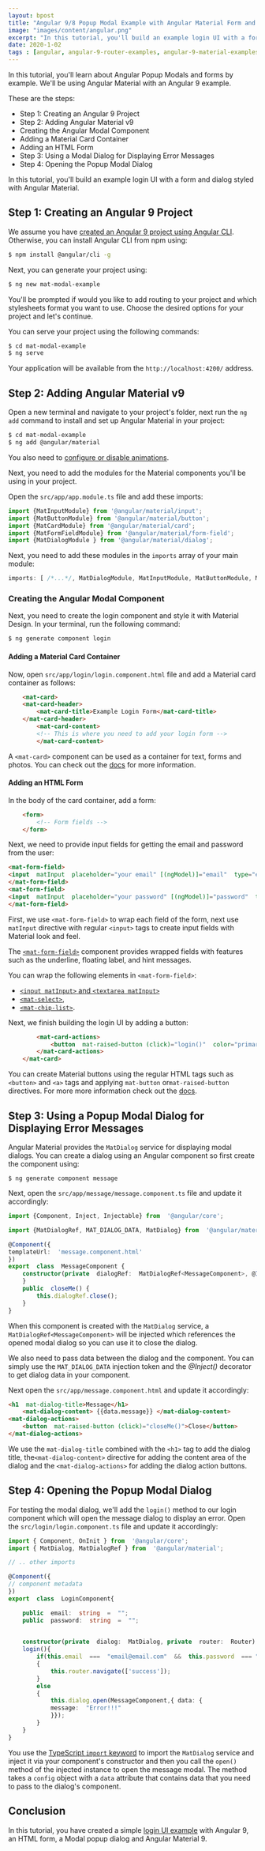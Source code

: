 ```yaml
---
layout: bpost
title: "Angular 9/8 Popup Modal Example with Angular Material Form and Modal Dialog Components"
image: "images/content/angular.png"
excerpt: "In this tutorial, you'll build an example login UI with a form and modal dialog styled with Angular Material 9." 
date: 2020-1-02
tags : [angular, angular-9-router-examples, angular-9-material-examples]
---
```


In this tutorial, you'll learn about Angular Popup Modals and forms by example. We'll be using Angular Material with an Angular 9 example.

These are the steps:

- Step 1: Creating an Angular 9 Project
- Step 2: Adding Angular Material v9
- Creating the Angular Modal Component
- Adding a Material Card Container
- Adding an HTML Form
- Step 3: Using a Modal Dialog for Displaying Error Messages
- Step 4: Opening the Popup Modal Dialog

In this tutorial, you'll build an example login UI with a form and dialog styled with Angular Material. 

## Step 1: Creating an Angular 9 Project

We assume you have [created an Angular 9 project using Angular CLI](https://www.techiediaries.com/angular-cli-tutorial/). Otherwise, you can install Angular CLI from npm using:


```bash
$ npm install @angular/cli -g
```

Next, you can generate your project using:

```bash
$ ng new mat-modal-example
```

You'll be prompted if would you like to add routing to your project and which stylesheets format you want to use. Choose the desired options for your project and let's continue.

You can serve your project using the following commands:

```bash
$ cd mat-modal-example
$ ng serve
```

Your application will be available from the `http://localhost:4200/` address.

## Step 2: Adding Angular Material v9

Open a new terminal and navigate to your project's folder, next run the `ng add` command to install and set up Angular Material in your project:

```bash
$ cd mat-modal-example
$ ng add @angular/material
```

You also need to [configure or disable animations](https://material.angular.io/guide/getting-started#step-2-configure-animations).

Next, you need to add the modules for the Material components you'll be using in your project.

Open the `src/app/app.module.ts` file and add these imports: 

```ts
import {MatInputModule} from '@angular/material/input';
import {MatButtonModule} from '@angular/material/button';
import {MatCardModule} from '@angular/material/card';
import {MatFormFieldModule} from '@angular/material/form-field';
import {MatDialogModule } from '@angular/material/dialog';

```

Next, you need to add these modules in the `imports` array of your main module:

```ts
imports: [ /*...*/, MatDialogModule, MatInputModule, MatButtonModule, MatCardModule, MatFormFieldModule],
```  

### Creating the Angular Modal Component

Next, you need to create the login component and style it with Material Design. In your terminal, run the following command:

```bash
$ ng generate component login
```

#### Adding a Material Card Container
 
Now, open `src/app/login/login.component.html` file and add a Material card container as follows:

```html
	<mat-card>
	<mat-card-header>
		<mat-card-title>Example Login Form</mat-card-title>
	</mat-card-header>
		<mat-card-content>
		<!-- This is where you need to add your login form -->
		</mat-card-content>
```

A `<mat-card>` component can be used as a container for text, forms and photos. You can check out the [docs](https://material.angular.io/components/card/overview) for more information.

#### Adding an HTML Form

In the body of the card container, add a form:

```html
	<form>
		<!-- Form fields -->
	</form>
```

Next, we need to provide input fields for getting the email and password from the user:  

```html
<mat-form-field>
<input  matInput  placeholder="your email" [(ngModel)]="email"  type="email" name="email"  required>
</mat-form-field>
<mat-form-field>
<input  matInput  placeholder="your password" [(ngModel)]="password"  type="password"  name="password"  required>
</mat-form-field>
```

First, we use `<mat-form-field>` to wrap each field of the form, next use `matInput` directive with regular `<input>` tags  to create input fields with Material look and feel.

The [`<mat-form-field>`](https://material.angular.io/components/form-field/overview) component provides wrapped fields with features such as the underline, floating label, and hint messages.

You can wrap the following elements in `<mat-form-field>`:

-   [`<input matInput>` and `<textarea matInput>`](https://material.angular.io/components/input/overview)
-   [`<mat-select>`](https://material.angular.io/components/select/overview),
-   [`<mat-chip-list>`](https://material.angular.io/components/chips/overview).

Next, we finish building the login UI by adding a button:
 
```html
		<mat-card-actions>
			<button  mat-raised-button (click)="login()"  color="primary">Login</button>
		</mat-card-actions>
	</mat-card>
```

You can create Material buttons using the regular HTML tags such as `<button>` and `<a>` tags and applying  `mat-button` or`mat-raised-button` directives. For more more information check out the [docs](https://material.angular.io/components/button/overview).
 
## Step 3: Using a Popup Modal Dialog for Displaying Error Messages

Angular Material provides the `MatDialog` service for displaying modal dialogs. You can create a dialog using an Angular component so first create the component using:

```
$ ng generate component message
``` 

Next, open the  `src/app/message/message.component.ts` file and update it accordingly:

```ts
import {Component, Inject, Injectable} from  '@angular/core';

import {MatDialogRef, MAT_DIALOG_DATA, MatDialog} from  '@angular/material/dialog';

@Component({
templateUrl:  'message.component.html'
})
export  class  MessageComponent {
	constructor(private  dialogRef:  MatDialogRef<MessageComponent>, @Inject(MAT_DIALOG_DATA) public  data:  any) {
	}
	public  closeMe() {
		this.dialogRef.close();
	}
}
```

When this component is created with the `MatDialog` service, a `MatDialogRef<MessageComponent>` will be injected which references the opened modal dialog so you can use it to close the dialog.

We also need to pass data between the dialog and the component. You can simply use the `MAT_DIALOG_DATA` injection token and the *@Inject()* decorator to get dialog data in your component.

Next open the `src/app/message.component.html` and update it accordingly:

```html
<h1  mat-dialog-title>Message</h1>
	<mat-dialog-content> {{data.message}} </mat-dialog-content>
<mat-dialog-actions>
	<button  mat-raised-button (click)="closeMe()">Close</button>
</mat-dialog-actions>
```

We use the `mat-dialog-title` combined with the `<h1>` tag to add the dialog title, the`<mat-dialog-content>` directive for adding the content area of the dialog and the `<mat-dialog-actions>` for adding the dialog action buttons. 

## Step 4: Opening the Popup Modal Dialog

For testing the modal dialog, we'll add the `login()` method to our login component which will open  the message dialog to display an error. Open the `src/login/login.component.ts` file and update it accordingly: 

```ts
import { Component, OnInit } from  '@angular/core';
import { MatDialog, MatDialogRef } from  '@angular/material';

// .. other imports

@Component({
// component metadata
})
export  class  LoginComponent{

	public  email:  string  =  "";
	public  password:  string  =  "";
	

	constructor(private  dialog:  MatDialog, private  router:  Router) { }
	login(){
		if(this.email  ===  "email@email.com"  &&  this.password  === "p@ssw0rd")
		{
			this.router.navigate(['success']);
		}
		else
		{
			this.dialog.open(MessageComponent,{ data: {
			message:  "Error!!!"
			}});
		}
	}
}
```

You use the [TypeScript `import` keyword](https://www.techiediaries.com/angular/upload-images-typescript-node-ionic-imports-decorators-async-await-formdata/) to import the `MatDialog` service and inject it via your component's constructor and then you call the `open()` method of the injected instance to open the message modal. The method takes a `config` object with a `data` attribute that contains data that you need to pass to the dialog's component. 

## Conclusion

In this tutorial, you have created a simple [login UI example](https://www.techiediaries.com/angular/ionic-chat-ui-jwt-auth/) with Angular 9, an HTML form, a Modal popup dialog and Angular Material 9.
